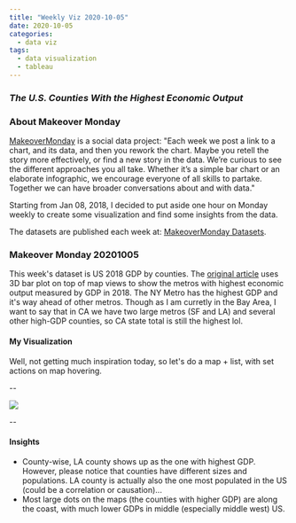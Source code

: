 ```yaml
---
title: "Weekly Viz 2020-10-05"
date: 2020-10-05
categories:
  - data viz
tags:
  - data visualization
  - tableau
---
```


### *The U.S. Counties With the Highest Economic Output*


### About Makeover Monday

[MakeoverMonday](http://www.makeovermonday.co.uk/) is a social data project:
"Each week we post a link to a chart, and its data, and then you rework the chart.
Maybe you retell the story more effectively, or find a new story in the data.
We’re curious to see the different approaches you all take. Whether it’s a simple bar chart or an elaborate infographic, we encourage everyone of all skills to partake.
Together we can have broader conversations about and with data."

Starting from Jan 08, 2018, I decided to put aside one hour on Monday weekly to create some visualization and find some insights from the data.

The datasets are published each week at: [MakeoverMonday Datasets](http://www.makeovermonday.co.uk/data/).

### Makeover Monday 20201005

This week's dataset is US 2018 GDP by counties. The [original article](https://www.visualcapitalist.com/3d-map-the-u-s-cities-with-the-highest-economic-output/) uses 3D bar plot on top of map views to show the metros with highest economic output measured by GDP in 2018. The NY Metro has the highest GDP and it's way ahead of other metros. Though as I am curretly in the Bay Area, I want to say that in CA we have two large metros (SF and LA) and several other high-GDP counties, so CA state total is still the highest lol.   

#### My Visualization

Well, not getting much inspiration today, so let's do a map + list, with set actions on map hovering.  

--  
<div class='tableauPlaceholder' id='viz1601954229272' style='position: relative'>
<noscript><a href='#'>
  <img alt=' ' src='https:&#47;&#47;public.tableau.com&#47;static&#47;images&#47;Ma&#47;MakeOverMonday20201005TheU_S_CountiesWiththeHighestEconomicOutput&#47;US2018GDP&#47;1_rss.png' style='border: none' />
</a></noscript>
<object class='tableauViz'  style='display:none;'>
  <param name='host_url' value='https%3A%2F%2Fpublic.tableau.com%2F' />
  <param name='embed_code_version' value='3' />
  <param name='site_root' value='' />
  <param name='name' value='MakeOverMonday20201005TheU_S_CountiesWiththeHighestEconomicOutput&#47;US2018GDP' />
  <param name='tabs' value='no' />
  <param name='toolbar' value='yes' />
  <param name='static_image' value='https:&#47;&#47;public.tableau.com&#47;static&#47;images&#47;Ma&#47;MakeOverMonday20201005TheU_S_CountiesWiththeHighestEconomicOutput&#47;US2018GDP&#47;1.png' /> <param name='animate_transition' value='yes' />
  <param name='display_static_image' value='yes' />
  <param name='display_spinner' value='yes' />
  <param name='display_overlay' value='yes' />
  <param name='display_count' value='yes' />
  <param name='language' value='en' />
</object></div>        
<script type='text/javascript'>        
  var divElement = document.getElementById('viz1601954229272');      
  var vizElement = divElement.getElementsByTagName('object')[0];              
  if ( divElement.offsetWidth > 800 ) { vizElement.style.width='1000px';vizElement.style.height='827px';} else if ( divElement.offsetWidth > 500 ) { vizElement.style.width='1000px';vizElement.style.height='827px';} else { vizElement.style.width='100%';vizElement.style.height='777px';}         
  var scriptElement = document.createElement('script');           
  scriptElement.src = 'https://public.tableau.com/javascripts/api/viz_v1.js';        
  vizElement.parentNode.insertBefore(scriptElement, vizElement);              
</script>
  
  
--  

#### Insights
* County-wise, LA county shows up as the one with highest GDP. However, please notice that counties have different sizes and populations. LA county is actually also the one most populated in the US (could be a correlation or causation)...   
* Most large dots on the maps (the counties with higher GDP) are along the coast, with much lower GDPs in middle (especially middle west) US.  

